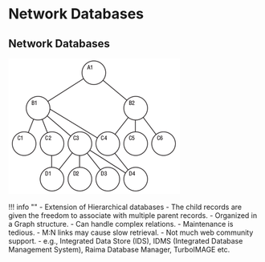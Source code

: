 # Network Databases


## Network Databases

![loading...](../../../images/dbms/types_of_db/network_model.png)


!!! info ""
    - Extension of Hierarchical databases
    - The child records are given the freedom to associate with multiple parent records.
    - Organized in a Graph structure.
    - Can handle complex relations.
    - Maintenance is tedious.
    - M:N links may cause slow retrieval.
    - Not much web community support.
    - e.g., Integrated Data Store (IDS), IDMS (Integrated Database Management System), Raima Database Manager, TurboIMAGE etc.

